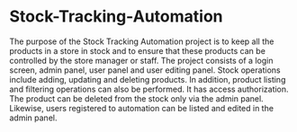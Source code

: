 # Stock-Tracking-Automation
 The purpose of the Stock Tracking Automation project is to keep all the products in a store in stock and to ensure that these products can be controlled by the store manager or staff. The project consists of a login screen, admin panel, user panel and user editing panel. Stock operations include adding, updating and deleting products. In addition, product listing and filtering operations can also be performed. It has access authorization. The product can be deleted from the stock only via the admin panel. Likewise, users registered to automation can be listed and edited in the admin panel.
